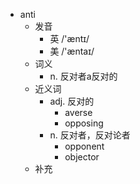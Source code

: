 - anti
  - 发音
    - 英 /'æntɪ/
    - 美 /'æntaɪ/
  - 词义
    - n. 反对者a反对的
  - 近义词
    - adj. 反对的
      - averse
      - opposing
    - n. 反对者，反对论者
      - opponent
      - objector
  - 补充